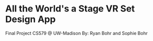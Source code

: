 # All the World's a Stage VR Set Design App
 Final Project CS579 @ UW-Madison
 By: Ryan Bohr and Sophie Bohr
